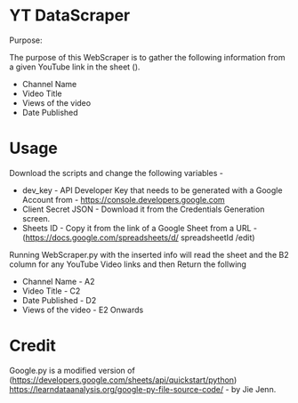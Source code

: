 # YT DataScraper

Purpose: 

The purpose of this WebScraper is to gather the following information from a given YouTube link in the sheet ().
- Channel Name 
- Video Title 
- Views of the video
- Date Published 


# Usage 

Download the scripts and change the following variables - 
- dev_key - API Developer Key that needs to be generated with a Google Account from - https://console.developers.google.com
- Client Secret JSON - Download it from the Credentials Generation screen. 
- Sheets ID - Copy it from the link of a Google Sheet from a URL - (https://docs.google.com/spreadsheets/d/ spreadsheetId /edit)

Running WebScraper.py with the inserted info will read the sheet and the B2 column for any YouTube Video links and then Return the follwing 
- Channel Name - A2 
- Video Title - C2 
- Date Published - D2 
- Views of the video - E2 Onwards 


# Credit 

Google.py is a modified version of (https://developers.google.com/sheets/api/quickstart/python) https://learndataanalysis.org/google-py-file-source-code/ - by Jie Jenn. 
